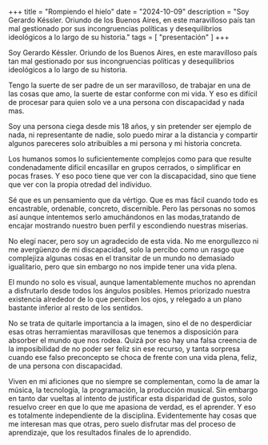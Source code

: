 +++
title = "Rompiendo el hielo"
date = "2024-10-09"
description = "Soy Gerardo Késsler. Oriundo de los Buenos Aires, en este maravilloso país tan mal gestionado por sus incongruencias políticas y desequilibrios ideológicos a lo largo de su historia."
tags = [
    "presentación"
]
+++

Soy Gerardo Késsler. Oriundo de los Buenos Aires, en este maravilloso país tan mal gestionado por sus incongruencias políticas y desequilibrios ideológicos a lo largo de su historia.

Tengo la suerte de ser padre de un ser maravilloso, de trabajar en una de las cosas que amo, la suerte de estar conforme con mi vida. Y eso es difícil de procesar para quien solo ve a una persona con discapacidad y nada mas.

Soy una persona ciega desde mis 18 años, y sin pretender ser ejemplo de nada, ni representante de nadie, solo puedo mirar a la distancia y compartir algunos pareceres solo atribuibles a mi persona y mi historia concreta.

Los humanos somos lo suficientemente complejos como para que resulte condenadamente difícil encasillar en grupos cerrados, o simplificar en pocas frases.
Y eso poco tiene que ver con la discapacidad, sino que tiene que ver con la propia otredad del individuo.

Sé que es un pensamiento que da vértigo. Que es mas fácil cuando todo es encastrable, ordenable, concreto, discernible.
Pero las personas no somos así aunque intentemos serlo amuchándonos en las modas,tratando de encajar mostrando nuestro buen perfil y escondiendo nuestras miserias.

No elegí nacer, pero soy un agradecido de esta vida. No me enorgullezco ni me avergüenzo de mi discapacidad, solo la percibo como un rasgo que complejiza algunas cosas en el transitar de un mundo no demasiado igualitario, pero que sin embargo no nos impide tener una vida plena.

El mundo no solo es visual, aunque lamentablemente muchos no aprendan a disfrutarlo desde todos los ángulos posibles.
Hemos priorizado nuestra existencia alrededor de lo que perciben los ojos, y relegado a un plano bastante inferior al resto de los sentidos.

No se trata de quitarle importancia a la imagen, sino el de no desperdiciar esas otras herramientas maravillosas que tenemos a disposición para absorber el mundo que nos rodea.
Quizá por eso hay una falsa creencia de la imposibilidad de no poder ser feliz sin ese recurso, y tanta sorpresa cuando ese falso preconcepto se choca de frente con una vida plena, feliz, de una persona con discapacidad.

Viven en mi aficiones que no siempre se complementan, como la de amar la música, la tecnología, la programación, la producción musical.
Sin embargo en tanto dar vueltas al intento de justificar esta disparidad de gustos, solo resuelvo creer en que lo que me apasiona de verdad, es el aprender.
Y eso es totalmente independiente de la disciplina. Evidentemente hay cosas que me interesan mas que otras, pero suelo disfrutar mas del proceso de aprendizaje, que los resultados finales de lo aprendido.
